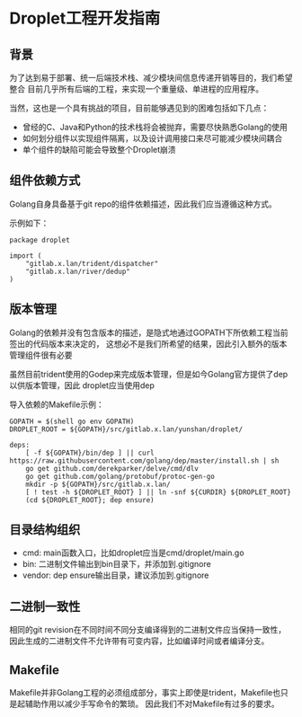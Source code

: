 Droplet工程开发指南
===================

背景
----

为了达到易于部署、统一后端技术栈、减少模块间信息传递开销等目的，我们希望整合
目前几乎所有后端的工程，来实现一个重量级、单进程的应用程序。

当然，这也是一个具有挑战的项目，目前能够遇见到的困难包括如下几点：

* 曾经的C、Java和Python的技术栈将会被抛弃，需要尽快熟悉Golang的使用
* 如何划分组件以实现组件隔离，以及设计调用接口来尽可能减少模块间耦合
* 单个组件的缺陷可能会导致整个Droplet崩溃

组件依赖方式
------------

Golang自身具备基于git repo的组件依赖描述，因此我们应当遵循这种方式。


示例如下：

```
package droplet

import (
	"gitlab.x.lan/trident/dispatcher"
	"gitlab.x.lan/river/dedup"
)
```

版本管理
--------

Golang的依赖并没有包含版本的描述，是隐式地通过GOPATH下所依赖工程当前签出的代码版本来决定的，
这想必不是我们所希望的结果，因此引入额外的版本管理组件很有必要

虽然目前trident使用的Godep来完成版本管理，但是如今Golang官方提供了dep以供版本管理，因此
droplet应当使用dep

导入依赖的Makefile示例：

```
GOPATH = $(shell go env GOPATH)
DROPLET_ROOT = ${GOPATH}/src/gitlab.x.lan/yunshan/droplet/

deps:
    [ -f ${GOPATH}/bin/dep ] || curl https://raw.githubusercontent.com/golang/dep/master/install.sh | sh
    go get github.com/derekparker/delve/cmd/dlv
    go get github.com/golang/protobuf/protoc-gen-go
    mkdir -p ${GOPATH}/src/gitlab.x.lan/
    [ ! test -h ${DROPLET_ROOT} ] || ln -snf ${CURDIR} ${DROPLET_ROOT}
    (cd ${DROPLET_ROOT}; dep ensure)
```

目录结构组织
------------

* cmd: main函数入口，比如droplet应当是cmd/droplet/main.go
* bin: 二进制文件输出到bin目录下，并添加到.gitignore
* vendor: dep ensure输出目录，建议添加到.gitignore

二进制一致性
------------

相同的git revision在不同时间不同分支编译得到的二进制文件应当保持一致性，
因此生成的二进制文件不允许带有可变内容，比如编译时间或者编译分支。

Makefile
--------

Makefile并非Golang工程的必须组成部分，事实上即使是trident，Makefile也只是起辅助作用以减少手写命令的繁琐。
因此我们不对Makefile有过多的要求。
